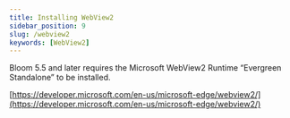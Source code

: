 ```yaml
---
title: Installing WebView2
sidebar_position: 9
slug: /webview2
keywords: [WebView2]
---
```




Bloom 5.5 and later requires the Microsoft WebView2 Runtime “Evergreen Standalone” to be installed.


[https://developer.microsoft.com/en-us/microsoft-edge/webview2/](https://developer.microsoft.com/en-us/microsoft-edge/webview2/)

